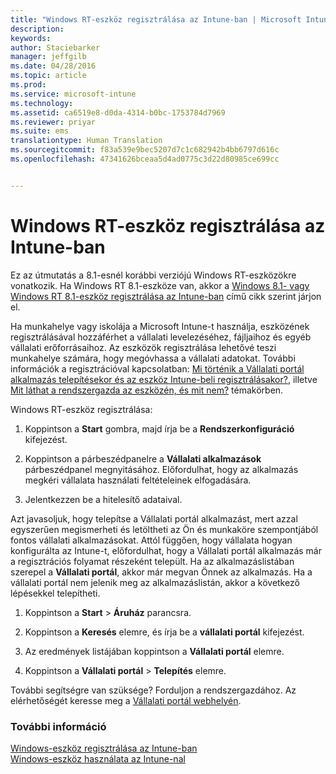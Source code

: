 ```yaml
---
title: "Windows RT-eszköz regisztrálása az Intune-ban | Microsoft Intune"
description: 
keywords: 
author: Staciebarker
manager: jeffgilb
ms.date: 04/28/2016
ms.topic: article
ms.prod: 
ms.service: microsoft-intune
ms.technology: 
ms.assetid: ca6519e8-d0da-4314-b0bc-1753784d7969
ms.reviewer: priyar
ms.suite: ems
translationtype: Human Translation
ms.sourcegitcommit: f83a539e9bec5207d7c1c682942b4bb6797d616c
ms.openlocfilehash: 47341626bceaa5d4ad0775c3d22d80985ce699cc


---
```



# Windows RT-eszköz regisztrálása az Intune-ban

Ez az útmutatás a 8.1-esnél korábbi verziójú Windows RT-eszközökre vonatkozik. Ha Windows RT 8.1-eszköze van, akkor a [Windows 8.1- vagy Windows RT 8.1-eszköz regisztrálása az Intune-ban](enroll-your-w81-or-rt81-windows.md) című cikk szerint járjon el.

Ha munkahelye vagy iskolája a Microsoft Intune-t használja, eszközének regisztrálásával hozzáférhet a vállalati levelezéséhez, fájljaihoz és egyéb vállalati erőforrásaihoz. Az eszközök regisztrálása lehetővé teszi munkahelye számára, hogy megóvhassa a vállalati adatokat. További információk a regisztrációval kapcsolatban: [Mi történik a Vállalati portál alkalmazás telepítésekor és az eszköz Intune-beli regisztrálásakor?](what-happens-if-you-install-the-company-portal-app-and-enroll-your-device-in-intune-windows.md), illetve [Mit láthat a rendszergazda az eszközén, és mit nem?](what-can-your-it-administrator-see-when-you-enroll-your-device-in-intune-windows.md) témakörben.


Windows RT-eszköz regisztrálása:

1.  Koppintson a **Start** gombra, majd írja be a **Rendszerkonfiguráció** kifejezést.

2.  Koppintson a párbeszédpanelre a **Vállalati alkalmazások** párbeszédpanel megnyitásához. Előfordulhat, hogy az alkalmazás megkéri vállalata használati feltételeinek elfogadására.

3.  Jelentkezzen be a hitelesítő adataival.

Azt javasoljuk, hogy telepítse a Vállalati portál alkalmazást, mert azzal egyszerűen megismerheti és letöltheti az Ön és munkaköre szempontjából fontos vállalati alkalmazásokat. Attól függően, hogy vállalata hogyan konfigurálta az Intune-t, előfordulhat,  hogy a Vállalati portál alkalmazás már a regisztrációs folyamat részeként települt. Ha az alkalmazáslistában szerepel a **Vállalati portál**, akkor már megvan Önnek az alkalmazás. Ha a vállalati portál nem jelenik meg az alkalmazáslistán, akkor a következő lépésekkel telepítheti.

1.  Koppintson a **Start** &gt; **Áruház** parancsra.

2.  Koppintson a **Keresés** elemre, és írja be a **vállalati portál** kifejezést.

3.  Az eredmények listájában koppintson a **Vállalati portál** elemre.

4.  Koppintson a **Vállalati portál** &gt; **Telepítés** elemre.

További segítségre van szüksége? Forduljon a rendszergazdához. Az elérhetőségét keresse meg a [Vállalati portál webhelyén](http://portal.manage.microsoft.com).

### További információ
[Windows-eszköz regisztrálása az Intune-ban](enroll-your-device-in-intune-windows.md)</br>
[Windows-eszköz használata az Intune-nal](using-your-windows-device-with-intune.md)




<!--HONumber=Jun16_HO4-->


